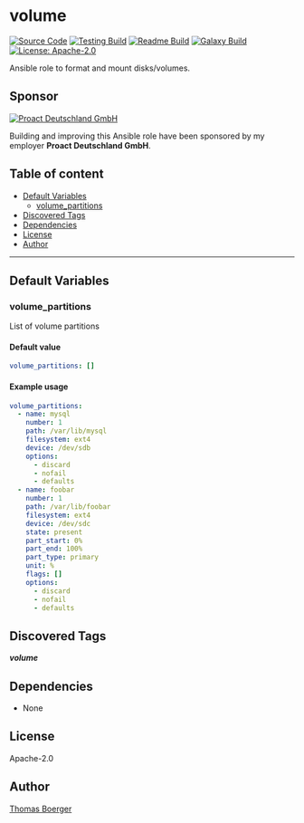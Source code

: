 # volume

[![Source Code](https://img.shields.io/badge/github-source%20code-blue?logo=github&logoColor=white)](https://github.com/rolehippie/volume) [![Testing Build](https://github.com/rolehippie/volume/workflows/testing/badge.svg)](https://github.com/rolehippie/volume/actions?query=workflow%3Atesting) [![Readme Build](https://github.com/rolehippie/volume/workflows/readme/badge.svg)](https://github.com/rolehippie/volume/actions?query=workflow%3Areadme) [![Galaxy Build](https://github.com/rolehippie/volume/workflows/galaxy/badge.svg)](https://github.com/rolehippie/volume/actions?query=workflow%3Agalaxy) [![License: Apache-2.0](https://img.shields.io/github/license/rolehippie/volume)](https://github.com/rolehippie/volume/blob/master/LICENSE)

Ansible role to format and mount disks/volumes.

## Sponsor

[![Proact Deutschland GmbH](https://proact.eu/wp-content/uploads/2020/03/proact-logo.png)](https://proact.eu)

Building and improving this Ansible role have been sponsored by my employer **Proact Deutschland GmbH**.

## Table of content

- [Default Variables](#default-variables)
  - [volume_partitions](#volume_partitions)
- [Discovered Tags](#discovered-tags)
- [Dependencies](#dependencies)
- [License](#license)
- [Author](#author)

---

## Default Variables

### volume_partitions

List of volume partitions

#### Default value

```YAML
volume_partitions: []
```

#### Example usage

```YAML
volume_partitions:
  - name: mysql
    number: 1
    path: /var/lib/mysql
    filesystem: ext4
    device: /dev/sdb
    options:
      - discard
      - nofail
      - defaults
  - name: foobar
    number: 1
    path: /var/lib/foobar
    filesystem: ext4
    device: /dev/sdc
    state: present
    part_start: 0%
    part_end: 100%
    part_type: primary
    unit: %
    flags: []
    options:
      - discard
      - nofail
      - defaults
```

## Discovered Tags

**_volume_**


## Dependencies

- None

## License

Apache-2.0

## Author

[Thomas Boerger](https://github.com/tboerger)
